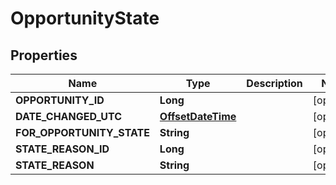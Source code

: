 
# OpportunityState

## Properties
Name | Type | Description | Notes
------------ | ------------- | ------------- | -------------
**OPPORTUNITY_ID** | **Long** |  |  [optional]
**DATE_CHANGED_UTC** | [**OffsetDateTime**](OffsetDateTime.md) |  |  [optional]
**FOR_OPPORTUNITY_STATE** | **String** |  |  [optional]
**STATE_REASON_ID** | **Long** |  |  [optional]
**STATE_REASON** | **String** |  |  [optional]



